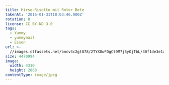 ```yaml
---
title: Hirse-Risotto mit Roter Bete
takenAt: '2016-01-31T18:03:46.000Z'
rotation: 0
license: CC BY-ND 3.0
tags:
  - Yummy
  - yummymail
  - Essen
url: >-
  //images.ctfassets.net/bncv3c2gt878/2TYX8wFDgCt9M7j5yOjTbL/30f1de3e1abca94cbb26e6f83963e290/hirse-risotto-mit-roter-bete_24617775542_o
size: 4470994
image:
  width: 4310
  height: 2868
contentType: image/jpeg
---
```


